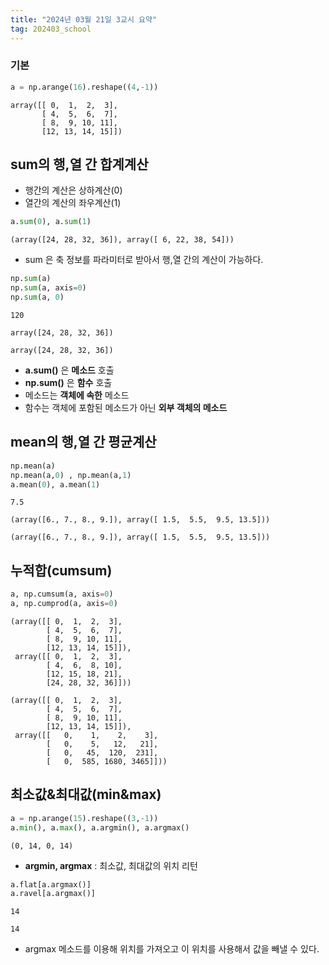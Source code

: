 ```yaml
---
title: "2024년 03월 21일 3교시 요약"
tag: 202403_school
---
```


### 기본

```py
a = np.arange(16).reshape((4,-1))
```

```
array([[ 0,  1,  2,  3],
       [ 4,  5,  6,  7],
       [ 8,  9, 10, 11],
       [12, 13, 14, 15]])
```

## sum의 행,열 간 합계계산

- 행간의 계산은 상하계산(0)
- 열간의 계산의 좌우계산(1)

```py
a.sum(0), a.sum(1)
```

```
(array([24, 28, 32, 36]), array([ 6, 22, 38, 54]))
```

- sum 은 축 정보를 파라미터로 받아서 행,열 간의 계산이 가능하다.

```py
np.sum(a)
np.sum(a, axis=0)
np.sum(a, 0)
```

```
120

array([24, 28, 32, 36])

array([24, 28, 32, 36])
```

- **a.sum()** 은 **메소드** 호출
- **np.sum()** 은 **함수** 호출
- 메소드는 **객체에 속한** 메소드
- 함수는 객체에 포함된 메소드가 아닌 **외부 객체의 메소드**

## mean의 행,열 간 평균계산

```py
np.mean(a)
np.mean(a,0) , np.mean(a,1)
a.mean(0), a.mean(1)
```

```
7.5

(array([6., 7., 8., 9.]), array([ 1.5,  5.5,  9.5, 13.5]))

(array([6., 7., 8., 9.]), array([ 1.5,  5.5,  9.5, 13.5]))
```

## 누적합(cumsum)

```py
a, np.cumsum(a, axis=0)
a, np.cumprod(a, axis=0)
```

```
(array([[ 0,  1,  2,  3],
        [ 4,  5,  6,  7],
        [ 8,  9, 10, 11],
        [12, 13, 14, 15]]),
 array([[ 0,  1,  2,  3],
        [ 4,  6,  8, 10],
        [12, 15, 18, 21],
        [24, 28, 32, 36]]))

(array([[ 0,  1,  2,  3],
        [ 4,  5,  6,  7],
        [ 8,  9, 10, 11],
        [12, 13, 14, 15]]),
 array([[   0,    1,    2,    3],
        [   0,    5,   12,   21],
        [   0,   45,  120,  231],
        [   0,  585, 1680, 3465]]))
```

## 최소값&최대값(min&max)

```py
a = np.arange(15).reshape((3,-1))
a.min(), a.max(), a.argmin(), a.argmax()
```

```
(0, 14, 0, 14)
```

- **argmin, argmax** : 최소값, 최대값의 위치 리턴

```py
a.flat[a.argmax()]
a.ravel[a.argmax()]
```

```
14

14
```

- argmax 메소드를 이용해 위치를 가져오고 이 위치를 사용해서 값을 빼낼 수 있다.